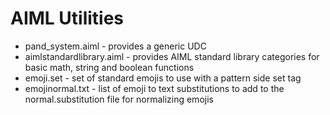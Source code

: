 AIML Utilities
==============
* pand_system.aiml - provides a generic UDC
* aimlstandardlibrary.aiml - provides AIML standard library categories for basic math, string and boolean functions
* emoji.set - set of standard emojis to use with a pattern side set tag
* emojinormal.txt - list of emoji to text substitutions to add to the normal.substitution file for normalizing emojis
